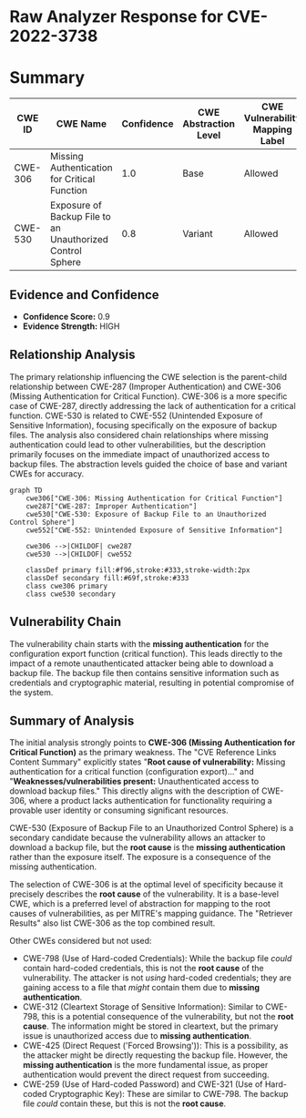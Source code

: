 # Raw Analyzer Response for CVE-2022-3738

# Summary
| CWE ID | CWE Name | Confidence | CWE Abstraction Level | CWE Vulnerability Mapping Label | CWE-Vulnerability Mapping Notes |
|---|---|---|---|---|---|
| CWE-306 | Missing Authentication for Critical Function | 1.0 | Base | Allowed | Primary CWE |
| CWE-530 | Exposure of Backup File to an Unauthorized Control Sphere | 0.8 | Variant | Allowed | Secondary Candidate |

## Evidence and Confidence

*   **Confidence Score:** 0.9
*   **Evidence Strength:** HIGH

## Relationship Analysis
The primary relationship influencing the CWE selection is the parent-child relationship between CWE-287 (Improper Authentication) and CWE-306 (Missing Authentication for Critical Function). CWE-306 is a more specific case of CWE-287, directly addressing the lack of authentication for a critical function. CWE-530 is related to CWE-552 (Unintended Exposure of Sensitive Information), focusing specifically on the exposure of backup files. The analysis also considered chain relationships where missing authentication could lead to other vulnerabilities, but the description primarily focuses on the immediate impact of unauthorized access to backup files. The abstraction levels guided the choice of base and variant CWEs for accuracy.

```mermaid
graph TD
    cwe306["CWE-306: Missing Authentication for Critical Function"]
    cwe287["CWE-287: Improper Authentication"]
    cwe530["CWE-530: Exposure of Backup File to an Unauthorized Control Sphere"]
    cwe552["CWE-552: Unintended Exposure of Sensitive Information"]
    
    cwe306 -->|CHILDOF| cwe287
    cwe530 -->|CHILDOF| cwe552
    
    classDef primary fill:#f96,stroke:#333,stroke-width:2px
    classDef secondary fill:#69f,stroke:#333
    class cwe306 primary
    class cwe530 secondary
```

## Vulnerability Chain
The vulnerability chain starts with the **missing authentication** for the configuration export function (critical function). This leads directly to the impact of a remote unauthenticated attacker being able to download a backup file. The backup file then contains sensitive information such as credentials and cryptographic material, resulting in potential compromise of the system.

## Summary of Analysis
The initial analysis strongly points to **CWE-306 (Missing Authentication for Critical Function)** as the primary weakness. The "CVE Reference Links Content Summary" explicitly states "**Root cause of vulnerability:** Missing authentication for a critical function (configuration export)..." and "**Weaknesses/vulnerabilities present:** Unauthenticated access to download backup files." This directly aligns with the description of CWE-306, where a product lacks authentication for functionality requiring a provable user identity or consuming significant resources.

CWE-530 (Exposure of Backup File to an Unauthorized Control Sphere) is a secondary candidate because the vulnerability allows an attacker to download a backup file, but the **root cause** is the **missing authentication** rather than the exposure itself. The exposure is a consequence of the missing authentication.

The selection of CWE-306 is at the optimal level of specificity because it precisely describes the **root cause** of the vulnerability. It is a base-level CWE, which is a preferred level of abstraction for mapping to the root causes of vulnerabilities, as per MITRE's mapping guidance.
The "Retriever Results" also list CWE-306 as the top combined result.

Other CWEs considered but not used:

*   CWE-798 (Use of Hard-coded Credentials): While the backup file *could* contain hard-coded credentials, this is not the **root cause** of the vulnerability. The attacker is not *using* hard-coded credentials; they are gaining access to a file that *might* contain them due to **missing authentication**.
*   CWE-312 (Cleartext Storage of Sensitive Information): Similar to CWE-798, this is a potential consequence of the vulnerability, but not the **root cause**. The information might be stored in cleartext, but the primary issue is unauthorized access due to **missing authentication**.
*   CWE-425 (Direct Request ('Forced Browsing')): This is a possibility, as the attacker might be directly requesting the backup file. However, the **missing authentication** is the more fundamental issue, as proper authentication would prevent the direct request from succeeding.
*   CWE-259 (Use of Hard-coded Password) and CWE-321 (Use of Hard-coded Cryptographic Key): These are similar to CWE-798. The backup file *could* contain these, but this is not the **root cause**.